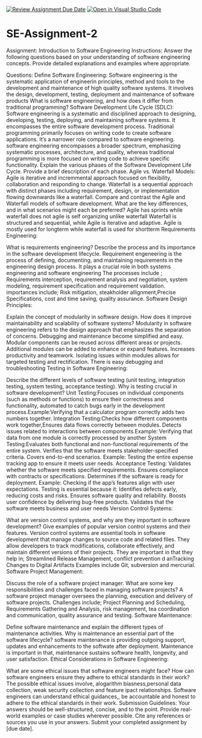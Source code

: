 [![Review Assignment Due Date](https://classroom.github.com/assets/deadline-readme-button-24ddc0f5d75046c5622901739e7c5dd533143b0c8e959d652212380cedb1ea36.svg)](https://classroom.github.com/a/-ucQIGTc)
[![Open in Visual Studio Code](https://classroom.github.com/assets/open-in-vscode-718a45dd9cf7e7f842a935f5ebbe5719a5e09af4491e668f4dbf3b35d5cca122.svg)](https://classroom.github.com/online_ide?assignment_repo_id=15242483&assignment_repo_type=AssignmentRepo)
# SE-Assignment-2
Assignment: Introduction to Software Engineering
Instructions:
Answer the following questions based on your understanding of software engineering concepts. Provide detailed explanations and examples where appropriate.

Questions:
Define Software Engineering:
Software engineering is the systematic application of engineerin principles, method and tools to the development and maintenance of high quality software systems. It involves the design, development, testing, deployment and maintenance of software products
What is software engineering, and how does it differ from traditional programming?
Software Development Life Cycle (SDLC):
Software engineering is a systematic and disciplined approach to designing, developing, testing, deploying, and maintaining software systems. It encompasses the entire software development process. Traditional programming primarily focuses on writing code to create software applications. It’s a narrower role compared to software engineering. software engineering encompasses a broader spectrum, emphasizing systematic processes, architecture, and quality, whereas traditional programming is more focused on writing code to achieve specific functionality.
Explain the various phases of the Software Development Life Cycle. Provide a brief description of each phase.
Agile vs. Waterfall Models:
Agile is iterative and incremmental approach focused on  flexibility, collaboration and responding to change. Waterfall  is a sequential approach with distinct phases including requirement, design, or implementation flowing downwards like a waterfall. 
Compare and contrast the Agile and Waterfall models of software development. What are the key differences, and in what scenarios might each be preferred?
Agile has sprints while waterfall does not
agile is self organizing unlike waterfall
Waterfall is structured and sequential, while Agile is iterative and adaptive.
Agile is mostly used for longterm while waterfall is used for shortterm
Requirements Engineering:

What is requirements engineering? Describe the process and its importance in the software development lifecycle.
Requirement engeneering is the process of defining, documenting, and maintaining requirements in the engineering design process. It plays a crucial role in both systems engineering and software engineering
The processes include ; Requirements interception, requirement analysis and negotiation, system modeling, requirement specification and requirement validation.
importances include; Risk mitigation, steakholder allignment,Precise Specifications, cost and time saving, quality assurance. 
Software Design Principles:

Explain the concept of modularity in software design. How does it improve maintainability and scalability of software systems?
Modularity in software engineering refers to the design approach that emphasizes the separation of concerns. 
Debugging and maintenance become simplified and easy.
Modular components can be reused across different areas or projects.
Additional modules can be added to enhance or expand features.
Increases productivity and teamwork.
Isolating issues within modules allows for targeted testing and rectification.
There is easy debugging and troubleshooting
Testing in Software Engineering:

Describe the different levels of software testing (unit testing, integration testing, system testing, acceptance testing). Why is testing crucial in software development?
Unit Testing:Focuses on individual components (such as methods or functions) to ensure their correctness and functionality, automated to catch bugs early in the development process.Example:Verifying that a calculator program correctly adds two numbers together.
Integration Testing:Checks how different components work together,Ensures data flows correctly between modules.
Detects issues related to interactions between components.Example: Verifying that data from one module is correctly processed by another
System Testing:Evaluates both functional and non-functional requirements of the entire system. Verifies that the software meets stakeholder-specified criteria. Covers end-to-end scenarios. Example: Testing the entire expense tracking app to ensure it meets user needs.
Acceptance Testing: Validates whether the software meets specified requirements. Ensures compliance with contracts or specifications. Determines if the software is ready for deployment. Example: Checking if the app’s features align with user expectations.
Testing is essential because it:
Identifies defects early, reducing costs and risks.
Ensures software quality and reliability.
Boosts user confidence by delivering bug-free products.
Validates that the software meets business and user needs
Version Control Systems:

What are version control systems, and why are they important in software development? Give examples of popular version control systems and their features.
Version control systems are essential tools in software development that manage changes to source code and related files. They allow developers to track modifications, collaborate effectively, and maintain different versions of their projects.
They are important in that they help in; Streamlined Release Management, conflict prevention d anTracking Changes to Digital Artifacts
Examples include Git, subversion and mercurial.
Software Project Management:

Discuss the role of a software project manager. What are some key responsibilities and challenges faced in managing software projects?
A software project manager oversees the planning, execution and delivery of software projects.
Challenges include; Project Planning and Scheduling, Requirements Gathering and Analysis, risk management, tea coordination and communication, quality assurance and testing.
Software Maintenance:

Define software maintenance and explain the different types of maintenance activities. Why is maintenance an essential part of the software lifecycle?
software maintenance is providing outgoing support, updates and enhancements to the softwate after deployment.
Maintenance is important in that, maintenance sustains software health, longevity, and user satisfaction.
Ethical Considerations in Software Engineering:

What are some ethical issues that software engineers might face? How can software engineers ensure they adhere to ethical standards in their work?
The possible ethical issues involve, alogarithm biasness,personal data collection, weak security collection and feature ipact relationships.
Software engineers can understand ethical guidances,, be accountable and honest to adhere to the ethical standards in their work.
Submission Guidelines:
Your answers should be well-structured, concise, and to the point.
Provide real-world examples or case studies wherever possible.
Cite any references or sources you use in your answers.
Submit your completed assignment by [due date].
